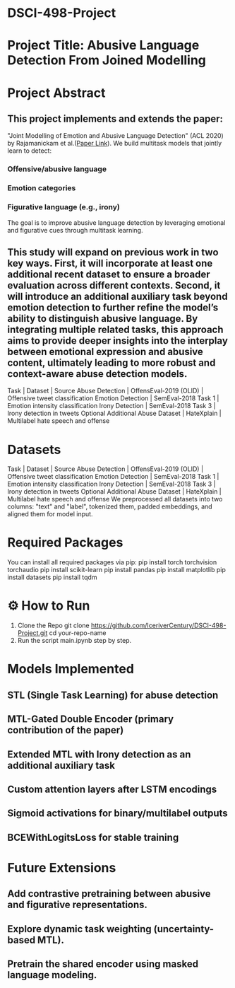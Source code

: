 # DSCI-498-Project

# Project Title: Abusive Language Detection From Joined Modelling

# Project Abstract
## This project implements and extends the paper:
"Joint Modelling of Emotion and Abusive Language Detection" (ACL 2020) by Rajamanickam et al.([Paper Link]([url](https://aclanthology.org/2020.acl-main.394.pdf))).
We build multitask models that jointly learn to detect:
### Offensive/abusive language
### Emotion categories
### Figurative language (e.g., irony)
The goal is to improve abusive language detection by leveraging emotional and figurative cues through multitask learning.

## This study will expand on previous work in two key ways. First, it will incorporate at least one additional recent dataset to ensure a broader evaluation across different contexts. Second, it will introduce an additional auxiliary task beyond emotion detection to further refine the model’s ability to distinguish abusive language. By integrating multiple related tasks, this approach aims to provide deeper insights into the interplay between emotional expression and abusive content, ultimately leading to more robust and context-aware abuse detection models.

Task | Dataset | Source
Abuse Detection | OffensEval-2019 (OLID) | Offensive tweet classification
Emotion Detection | SemEval-2018 Task 1 | Emotion intensity classification
Irony Detection | SemEval-2018 Task 3 | Irony detection in tweets
Optional Additional Abuse Dataset | HateXplain | Multilabel hate speech and offense

# Datasets 
Task | Dataset | Source
Abuse Detection | OffensEval-2019 (OLID) | Offensive tweet classification
Emotion Detection | SemEval-2018 Task 1 | Emotion intensity classification
Irony Detection | SemEval-2018 Task 3 | Irony detection in tweets
Optional Additional Abuse Dataset | HateXplain | Multilabel hate speech and offense
We preprocessed all datasets into two columns: "text" and "label", tokenized them, padded embeddings, and aligned them for model input.


# Required Packages
You can install all required packages via pip:
pip install torch torchvision torchaudio
pip install scikit-learn
pip install pandas
pip install matplotlib
pip install datasets
pip install tqdm

# ⚙️ How to Run
1. Clone the Repo
git clone https://github.com/IceriverCentury/DSCI-498-Project.git
cd your-repo-name
2. Run the script main.ipynb step by step.

# Models Implemented
## STL (Single Task Learning) for abuse detection
## MTL-Gated Double Encoder (primary contribution of the paper)
## Extended MTL with Irony detection as an additional auxiliary task
## Custom attention layers after LSTM encodings
## Sigmoid activations for binary/multilabel outputs
## BCEWithLogitsLoss for stable training

# Future Extensions
## Add contrastive pretraining between abusive and figurative representations.
## Explore dynamic task weighting (uncertainty-based MTL).
## Pretrain the shared encoder using masked language modeling.


